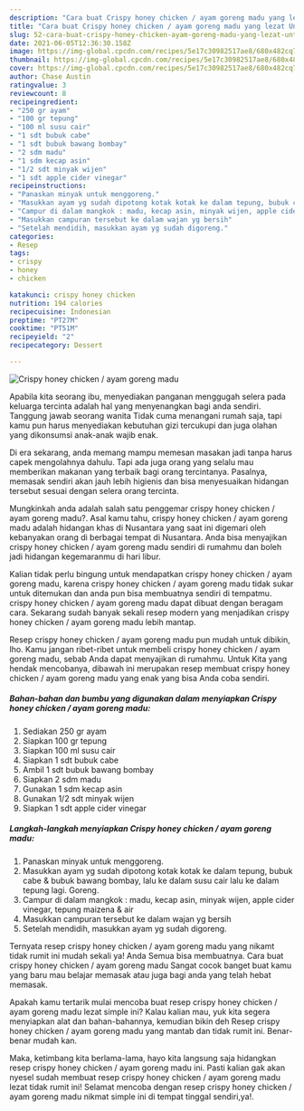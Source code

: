 ```yaml
---
description: "Cara buat Crispy honey chicken / ayam goreng madu yang lezat Untuk Jualan"
title: "Cara buat Crispy honey chicken / ayam goreng madu yang lezat Untuk Jualan"
slug: 52-cara-buat-crispy-honey-chicken-ayam-goreng-madu-yang-lezat-untuk-jualan
date: 2021-06-05T12:36:30.158Z
image: https://img-global.cpcdn.com/recipes/5e17c30982517ae8/680x482cq70/crispy-honey-chicken-ayam-goreng-madu-foto-resep-utama.jpg
thumbnail: https://img-global.cpcdn.com/recipes/5e17c30982517ae8/680x482cq70/crispy-honey-chicken-ayam-goreng-madu-foto-resep-utama.jpg
cover: https://img-global.cpcdn.com/recipes/5e17c30982517ae8/680x482cq70/crispy-honey-chicken-ayam-goreng-madu-foto-resep-utama.jpg
author: Chase Austin
ratingvalue: 3
reviewcount: 8
recipeingredient:
- "250 gr ayam"
- "100 gr tepung"
- "100 ml susu cair"
- "1 sdt bubuk cabe"
- "1 sdt bubuk bawang bombay"
- "2 sdm madu"
- "1 sdm kecap asin"
- "1/2 sdt minyak wijen"
- "1 sdt apple cider vinegar"
recipeinstructions:
- "Panaskan minyak untuk menggoreng."
- "Masukkan ayam yg sudah dipotong kotak kotak ke dalam tepung, bubuk cabe &amp; bubuk bawang bombay, lalu ke dalam susu cair lalu ke dalam tepung lagi. Goreng."
- "Campur di dalam mangkok : madu, kecap asin, minyak wijen, apple cider vinegar, tepung maizena &amp; air"
- "Masukkan campuran tersebut ke dalam wajan yg bersih"
- "Setelah mendidih, masukkan ayam yg sudah digoreng."
categories:
- Resep
tags:
- crispy
- honey
- chicken

katakunci: crispy honey chicken 
nutrition: 194 calories
recipecuisine: Indonesian
preptime: "PT27M"
cooktime: "PT51M"
recipeyield: "2"
recipecategory: Dessert

---
```



![Crispy honey chicken / ayam goreng madu](https://img-global.cpcdn.com/recipes/5e17c30982517ae8/680x482cq70/crispy-honey-chicken-ayam-goreng-madu-foto-resep-utama.jpg)

Apabila kita seorang ibu, menyediakan panganan menggugah selera pada keluarga tercinta adalah hal yang menyenangkan bagi anda sendiri. Tanggung jawab seorang  wanita Tidak cuma menangani rumah saja, tapi kamu pun harus menyediakan kebutuhan gizi tercukupi dan juga olahan yang dikonsumsi anak-anak wajib enak.

Di era  sekarang, anda memang mampu memesan masakan jadi tanpa harus capek mengolahnya dahulu. Tapi ada juga orang yang selalu mau memberikan makanan yang terbaik bagi orang tercintanya. Pasalnya, memasak sendiri akan jauh lebih higienis dan bisa menyesuaikan hidangan tersebut sesuai dengan selera orang tercinta. 



Mungkinkah anda adalah salah satu penggemar crispy honey chicken / ayam goreng madu?. Asal kamu tahu, crispy honey chicken / ayam goreng madu adalah hidangan khas di Nusantara yang saat ini digemari oleh kebanyakan orang di berbagai tempat di Nusantara. Anda bisa menyajikan crispy honey chicken / ayam goreng madu sendiri di rumahmu dan boleh jadi hidangan kegemaranmu di hari libur.

Kalian tidak perlu bingung untuk mendapatkan crispy honey chicken / ayam goreng madu, karena crispy honey chicken / ayam goreng madu tidak sukar untuk ditemukan dan anda pun bisa membuatnya sendiri di tempatmu. crispy honey chicken / ayam goreng madu dapat dibuat dengan beragam cara. Sekarang sudah banyak sekali resep modern yang menjadikan crispy honey chicken / ayam goreng madu lebih mantap.

Resep crispy honey chicken / ayam goreng madu pun mudah untuk dibikin, lho. Kamu jangan ribet-ribet untuk membeli crispy honey chicken / ayam goreng madu, sebab Anda dapat menyajikan di rumahmu. Untuk Kita yang hendak mencobanya, dibawah ini merupakan resep membuat crispy honey chicken / ayam goreng madu yang enak yang bisa Anda coba sendiri.

<!--inarticleads1-->

##### Bahan-bahan dan bumbu yang digunakan dalam menyiapkan Crispy honey chicken / ayam goreng madu:

1. Sediakan 250 gr ayam
1. Siapkan 100 gr tepung
1. Siapkan 100 ml susu cair
1. Siapkan 1 sdt bubuk cabe
1. Ambil 1 sdt bubuk bawang bombay
1. Siapkan 2 sdm madu
1. Gunakan 1 sdm kecap asin
1. Gunakan 1/2 sdt minyak wijen
1. Siapkan 1 sdt apple cider vinegar




<!--inarticleads2-->

##### Langkah-langkah menyiapkan Crispy honey chicken / ayam goreng madu:

1. Panaskan minyak untuk menggoreng.
1. Masukkan ayam yg sudah dipotong kotak kotak ke dalam tepung, bubuk cabe &amp; bubuk bawang bombay, lalu ke dalam susu cair lalu ke dalam tepung lagi. Goreng.
1. Campur di dalam mangkok : madu, kecap asin, minyak wijen, apple cider vinegar, tepung maizena &amp; air
1. Masukkan campuran tersebut ke dalam wajan yg bersih
1. Setelah mendidih, masukkan ayam yg sudah digoreng.




Ternyata resep crispy honey chicken / ayam goreng madu yang nikamt tidak rumit ini mudah sekali ya! Anda Semua bisa membuatnya. Cara buat crispy honey chicken / ayam goreng madu Sangat cocok banget buat kamu yang baru mau belajar memasak atau juga bagi anda yang telah hebat memasak.

Apakah kamu tertarik mulai mencoba buat resep crispy honey chicken / ayam goreng madu lezat simple ini? Kalau kalian mau, yuk kita segera menyiapkan alat dan bahan-bahannya, kemudian bikin deh Resep crispy honey chicken / ayam goreng madu yang mantab dan tidak rumit ini. Benar-benar mudah kan. 

Maka, ketimbang kita berlama-lama, hayo kita langsung saja hidangkan resep crispy honey chicken / ayam goreng madu ini. Pasti kalian gak akan nyesel sudah membuat resep crispy honey chicken / ayam goreng madu lezat tidak rumit ini! Selamat mencoba dengan resep crispy honey chicken / ayam goreng madu nikmat simple ini di tempat tinggal sendiri,ya!.

